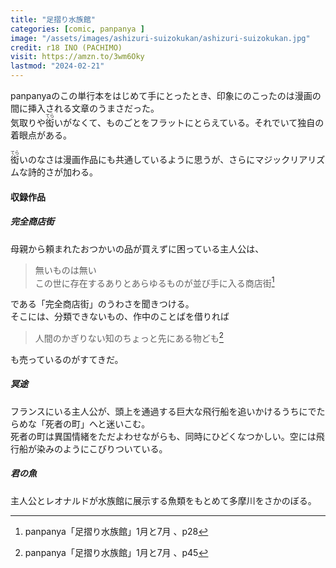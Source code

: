 ```yaml
---
title: "足摺り水族館"
categories: [comic, panpanya ]
image: "/assets/images/ashizuri-suizokukan/ashizuri-suizokukan.jpg"
credit: r18 INO (PACHIMO)
visit: https://amzn.to/3wm6Oky
lastmod: "2024-02-21"
---
```


panpanyaのこの単行本をはじめて手にとったとき、印象にのこったのは漫画の間に挿入される文章のうまさだった。  
気取りや<ruby>衒<rp>（</rp><rt>てら</rt><rp>）</rp></ruby>いがなくて、ものごとをフラットにとらえている。それでいて独自の着眼点がある。

<ruby>衒<rp>（</rp><rt>てら</rt><rp>）</rp></ruby>いのなさは漫画作品にも共通しているように思うが、さらにマジックリアリズムな詩的さが加わる。

#### 収録作品

##### 完全商店街

母親から頼まれたおつかいの品が買えずに困っている主人公は、

> 無いものは無い  
> この世に存在するありとあらゆるものが並び手に入る商店街[^1]

である「完全商店街」のうわさを聞きつける。  
そこには、分類できないもの、作中のことばを借りれば

> 人間のかぎりない知のちょっと先にある物ども[^2]

も売っているのがすてきだ。

##### 冥途

フランスにいる主人公が、頭上を通過する巨大な飛行船を追いかけるうちにでたらめな「死者の町」へと迷いこむ。  
死者の町は異国情緒をただよわせながらも、同時にひどくなつかしい。空には飛行船が染みのようにこびりついている。

##### 君の魚

主人公とレオナルドが水族館に展示する魚類をもとめて多摩川をさかのぼる。  

[^1]: panpanya「足摺り水族館」1月と7月 、p28
[^2]: panpanya「足摺り水族館」1月と7月 、p45

